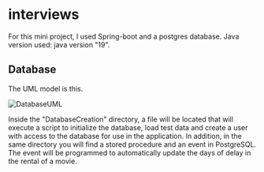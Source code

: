 # interviews
For this mini project, I used Spring-boot and a postgres database.
Java version used: java version "19".

## Database
The UML model is this. 

![DatabaseUML](https://user-images.githubusercontent.com/51322831/219332450-63564cc6-989b-46ff-980e-2901ed0a4b99.png)

Inside the "DatabaseCreation" directory, a file will be located that will execute a script to initialize the database, load test data and create a user with access to the database for use in the application.
In addition, in the same directory you will find a stored procedure and an event in PostgreSQL. The event will be programmed to automatically update the days of delay in the rental of a movie.

